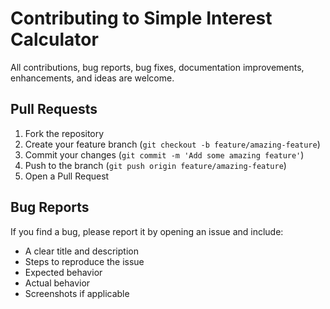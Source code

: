 # Contributing to Simple Interest Calculator

All contributions, bug reports, bug fixes, documentation improvements, enhancements, and ideas are welcome.

## Pull Requests
1. Fork the repository
2. Create your feature branch (`git checkout -b feature/amazing-feature`)
3. Commit your changes (`git commit -m 'Add some amazing feature'`)
4. Push to the branch (`git push origin feature/amazing-feature`)
5. Open a Pull Request

## Bug Reports
If you find a bug, please report it by opening an issue and include:
- A clear title and description
- Steps to reproduce the issue
- Expected behavior
- Actual behavior
- Screenshots if applicable
